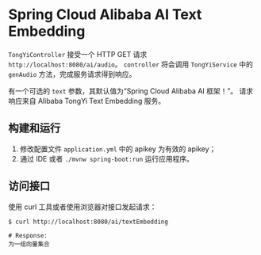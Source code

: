 # Spring Cloud Alibaba AI Text Embedding

`TongYiController` 接受一个 HTTP GET 请求 `http://localhost:8080/ai/audio`。
`controller` 将会调用 `TongYiService` 中的 `genAudio` 方法，完成服务请求得到响应。

有一个可选的 `text` 参数，其默认值为“Spring Cloud Alibaba AI 框架！”。 请求响应来自 Alibaba TongYi Text Embedding 服务。

## 构建和运行

1. 修改配置文件 `application.yml` 中的 apikey 为有效的 apikey；
2. 通过 IDE 或者 `./mvnw spring-boot:run` 运行应用程序。

## 访问接口

使用 curl 工具或者使用浏览器对接口发起请求：

```shell
$ curl http://localhost:8080/ai/textEmbedding

# Response: 
为一组向量集合
```
